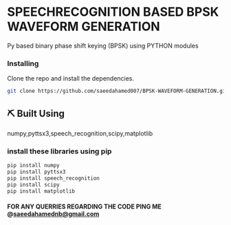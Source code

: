 # SPEECHRECOGNITION BASED BPSK WAVEFORM GENERATION
Py based binary phase shift keying (BPSK)  using PYTHON modules

### Installing
Clone the repo and install the dependencies.
```bash
git clone https://github.com/saeedahamed007/BPSK-WAVEFORM-GENERATION.git
```

## ⛏️ Built Using
numpy,pyttsx3,speech_recognition,scipy,matplotlib 

### install these libraries using pip

```bash
pip install numpy
pip install pyttsx3
pip install speech_recognition
pip install scipy
pip install matplotlib 
```
#### FOR ANY QUERRIES REGARDING THE CODE PING ME @saeedahamednb@gmail.com
